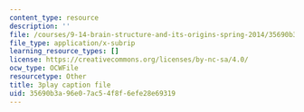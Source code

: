 ```yaml
---
content_type: resource
description: ''
file: /courses/9-14-brain-structure-and-its-origins-spring-2014/35690b3a96e07ac54f8f6efe28e69319_555135.srt
file_type: application/x-subrip
learning_resource_types: []
license: https://creativecommons.org/licenses/by-nc-sa/4.0/
ocw_type: OCWFile
resourcetype: Other
title: 3play caption file
uid: 35690b3a-96e0-7ac5-4f8f-6efe28e69319
---
```

